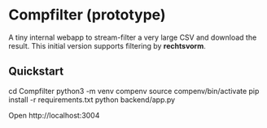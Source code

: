# Compfilter (prototype)

A tiny internal webapp to stream-filter a very large CSV and download the result.
This initial version supports filtering by **rechtsvorm**.

## Quickstart

cd Compfilter
python3 -m venv compenv
source compenv/bin/activate
pip install -r requirements.txt
python backend/app.py

Open http://localhost:3004
